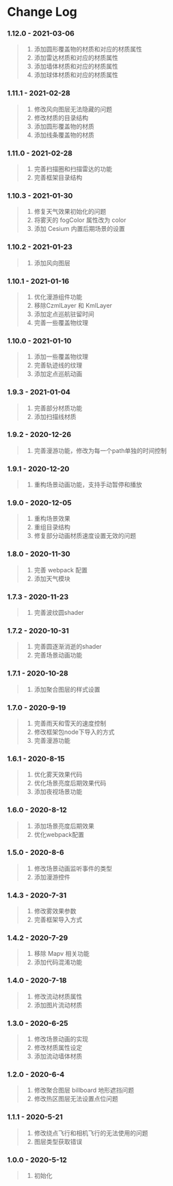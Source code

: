 # Change Log

### 1.12.0 - 2021-03-06

> 1. 添加圆形覆盖物的材质和对应的材质属性
> 2. 添加雷达材质和对应的材质属性
> 3. 添加墙体材质和对应的材质属性
> 4. 添加球体材质和对应的材质属性

### 1.11.1 - 2021-02-28

> 1. 修改风向图层无法隐藏的问题
> 2. 修改材质的目录结构
> 3. 添加圆形覆盖物的材质
> 4. 添加线条覆盖物的材质

### 1.11.0 - 2021-02-28

> 1. 完善扫描圈和扫描雷达的功能
> 2. 完善框架目录结构

### 1.10.3 - 2021-01-30

> 1. 修复天气效果初始化的问题
> 2. 将雾天的 fogColor 属性改为 color
> 3. 添加 Cesium 内置后期场景的设置

### 1.10.2 - 2021-01-23

> 1. 添加风向图层

### 1.10.1 - 2021-01-16

> 1. 优化漫游组件功能
> 2. 移除CzmlLayer 和 KmlLayer
> 3. 添加定点巡航驻留时间
> 4. 完善一些覆盖物纹理

### 1.10.0 - 2021-01-10

> 1. 添加一些覆盖物纹理
> 2. 完善轨迹线的纹理
> 3. 添加定点巡航动画

### 1.9.3 - 2021-01-04

> 1. 完善部分材质功能
> 2. 添加扫描线材质

### 1.9.2 - 2020-12-26

> 1. 完善漫游功能，修改为每一个path单独的时间控制

### 1.9.1 - 2020-12-20

> 1. 重构场景动画功能，支持手动暂停和播放

### 1.9.0 - 2020-12-05

> 1. 重构场景效果
> 2. 重组目录结构
> 3. 修复部分动画材质速度设置无效的问题

### 1.8.0 - 2020-11-30

> 1. 完善 webpack 配置
> 2. 添加天气模块

### 1.7.3 - 2020-11-23

> 1. 完善波纹圆shader

### 1.7.2 - 2020-10-31

> 1. 完善圆逐渐消逝的shader
> 2. 完善场景动画功能

### 1.7.1 - 2020-10-28

> 1. 添加聚合图层的样式设置

### 1.7.0 - 2020-9-19

> 1. 完善雨天和雪天的速度控制
> 2. 修改框架包node下导入的方式
> 3. 完善漫游功能

### 1.6.1 - 2020-8-15

> 1. 优化雾天效果代码
> 2. 优化场景亮度后期效果代码
> 3. 添加夜视场景功能

### 1.6.0 - 2020-8-12

> 1. 添加场景亮度后期效果
> 2. 优化webpack配置

### 1.5.0 - 2020-8-6

> 1. 修改场景动画监听事件的类型
> 2. 添加漫游控件

### 1.4.3 - 2020-7-31

> 1. 修改雾效果参数
> 2. 完善框架导入方式

### 1.4.2 - 2020-7-29

> 1. 移除 Mapv 相关功能
> 2. 添加代码混淆功能

### 1.4.0 - 2020-7-18

> 1. 修改流动材质属性
> 2. 添加图片流动材质

### 1.3.0 - 2020-6-25

> 1. 修改场景动画的实现
> 2. 修改材质属性设定
> 3. 添加流动墙体材质

### 1.2.0 - 2020-6-4

> 1. 修改聚合图层 billboard 地形遮挡问题
> 2. 修改热区图层无法设置点位问题

### 1.1.1 - 2020-5-21

> 1. 修改绕点飞行和相机飞行的无法使用的问题
> 2. 图层类型获取错误

### 1.0.0 - 2020-5-12

> 1. 初始化
